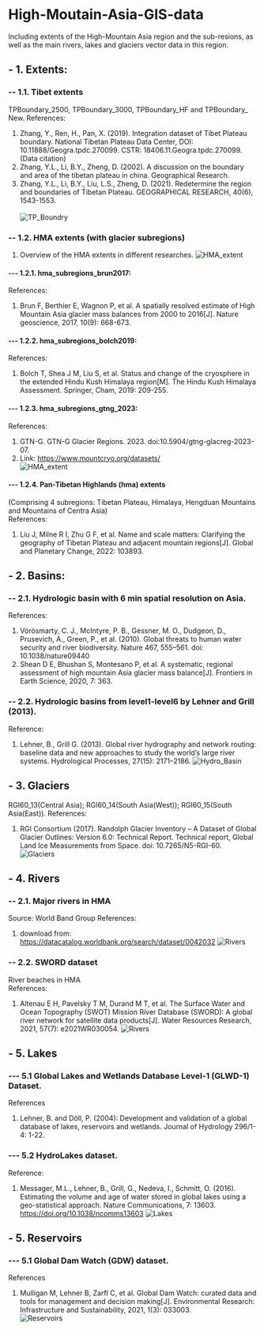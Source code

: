 # High-Moutain-Asia-GIS-data
Including extents of the High-Mountain Asia region and the  sub-resions, as well as the main rivers, lakes and glaciers vector data in this region.

## - 1. Extents:
### -- 1.1. Tibet extents  
TPBoundary_2500, TPBoundary_3000, TPBoundary_HF and TPBoundary_ New.
References:
1. Zhang, Y., Ren, H., Pan, X. (2019). Integration dataset of Tibet Plateau boundary. National Tibetan Plateau Data Center, DOI: 10.11888/Geogra.tpdc.270099. CSTR: 18406.11.Geogra.tpdc.270099. (Data citation)
2. Zhang, Y.L., Li, B.Y., Zheng, D. (2002). A discussion on the boundary and area of the tibetan plateau in china. Geographical Research.
3. Zhang, Y.L., Li, B.Y., Liu, L.S., Zheng, D. (2021). Redetermine the region and boundaries of Tibetan Plateau. GEOGRAPHICAL RESEARCH, 40(6), 1543-1553.<br>  
![TP_Boundry](figures/TP_Boundaries.png)

### -- 1.2. HMA extents (with glacier subregions)  
1) Overview of the HMA extents in different researches.
![HMA_extent](figures/hma_subregions_compare.png)

#### --- 1.2.1. hma_subregions_brun2017:
References:
1) Brun F, Berthier E, Wagnon P, et al. A spatially resolved estimate of High Mountain Asia glacier mass balances from 2000 to 2016[J]. Nature geoscience, 2017, 10(9): 668-673.
#### --- 1.2.2. hma_subregions_bolch2019:   
References:
1) Bolch T, Shea J M, Liu S, et al. Status and change of the cryosphere in the extended Hindu Kush Himalaya region[M]. The Hindu Kush Himalaya Assessment. Springer, Cham, 2019: 209-255.<br>  
#### --- 1.2.3. hma_subregions_gtng_2023:
References:
1) GTN-G. GTN-G Glacier Regions. 2023. doi:10.5904/gtng-glacreg-2023-07.<br>
2) Link: https://www.mountcryo.org/datasets/      
![HMA_extent](figures/hma_subregions_gtng.png)

#### --- 1.2.4. Pan-Tibetan Highlands (hma) extents 
(Comprising 4 subregions: Tibetan Plateau, Himalaya, Hengduan Mountains and Mountains of Centra Asia)   
References:
1. Liu J, Milne R I, Zhu G F, et al. Name and scale matters: Clarifying the geography of Tibetan Plateau and adjacent mountain regions[J]. Global and Planetary Change, 2022: 103893.

## - 2. Basins:
### -- 2.1. Hydrologic basin  with 6 min spatial resolution on Asia.
References:
1. Vörösmarty, C. J., McIntyre, P. B., Gessner, M. O., Dudgeon, D., Prusevich, A., Green, P., et al. (2010). Global threats to human water security and river biodiversity. Nature 467, 555–561. doi: 10.1038/nature09440  
2. Shean D E, Bhushan S, Montesano P, et al. A systematic, regional assessment of high mountain Asia glacier mass balance[J]. Frontiers in Earth Science, 2020, 7: 363.<br>  
### -- 2.2. Hydrologic basins from level1-level6 by Lehner and Grill (2013).
Reference: 
1. Lehner, B., Grill G. (2013). Global river hydrography and network routing: baseline data and new approaches to study the world’s large river systems. Hydrological Processes, 27(15): 2171–2186.
![Hydro_Basin](figures/hma_hydro_basins.png)

## - 3. Glaciers  
RGI60_13(Central Asia); RGI60_14(South Asia(West)); RGI60_15(South Asia(East)). 
References:
1. RGI Consortium (2017). Randolph Glacier Inventory – A Dataset of Global Glacier Outlines: Version 6.0: Technical Report. Technical report, Global Land Ice Measurements from Space. doi: 10.7265/N5-RGI-60.
![Glaciers](figures/hma_glaciers.png)

## - 4. Rivers  
### -- 2.1. Major rivers in HMA 
Source: World Band Group
References:
1. download from: https://datacatalog.worldbank.org/search/dataset/0042032
![Rivers](figures/hma_major_rivers.png)
### -- 2.2. SWORD dataset
River beaches in HMA   
References:
1. Altenau E H, Pavelsky T M, Durand M T, et al. The Surface Water and Ocean Topography (SWOT) Mission River Database (SWORD): A global river network for satellite data products[J]. Water Resources Research, 2021, 57(7): e2021WR030054.
![Rivers](figures/hma_river_reaches_sword.png)

## - 5. Lakes  
### --- 5.1 Global Lakes and Wetlands Database Level-1 (GLWD-1) Dataset.
References
1. Lehner, B. and Döll, P. (2004): Development and validation of a global database of lakes, reservoirs and wetlands. Journal of Hydrology 296/1-4: 1-22.  
### --- 5.2 HydroLakes dataset.
Reference: 
1. Messager, M.L., Lehner, B., Grill, G., Nedeva, I., Schmitt, O. (2016). Estimating the volume and age of water stored in global lakes using a geo-statistical approach. Nature Communications, 7: 13603. https://doi.org/10.1038/ncomms13603
![Lakes](figures/hma_lakes.png)

## - 5. Reservoirs   
### --- 5.1 Global Dam Watch (GDW) dataset.   
References
1. Mulligan M, Lehner B, Zarfl C, et al. Global Dam Watch: curated data and tools for management and decision making[J]. Environmental Research: Infrastructure and Sustainability, 2021, 1(3): 033003.   
![Reservoirs](figures/hma_reservoirs.png)

